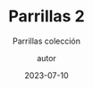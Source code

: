 ---
layout: _blogs/_parrillas-collection.njk
permalink: /parrillas-collection2/

title: Parrillas 2
subtitle: Parrillas colección
image: /assets/static/images/7.jpg
author: autor
date: 2023-07-10
tags: ["page"]
imageAlt: Contacta
descripcion: Parrillas
---
